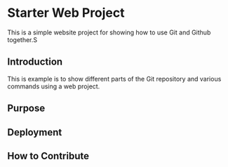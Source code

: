 # Starter Web Project

This is a simple website project for showing how to use Git and Github together.S

## Introduction

This is example is to show different parts of the Git repository and various commands using a web project.

## Purpose

## Deployment

## How to Contribute